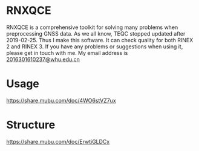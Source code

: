 # RNXQCE
RNXQCE is a comprehensive toolkit for solving many problems when preprocessing GNSS data. As we all know, TEQC stopped updated after 2019-02-25. Thus I make this software. It can check quality for both RINEX 2 and RINEX 3. If you have any problems or suggestions when using it, please get in touch with me. My email address is 2016301610237@whu.edu.cn
# Usage
https://share.mubu.com/doc/4WO6stVZ7ux
# Structure
https://share.mubu.com/doc/ErwtiGLDCx
